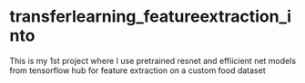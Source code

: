 # transferlearning_featureextraction_into
This is my 1st project where I use pretrained resnet and effiicient net models from tensorflow hub for feature extraction on a custom food dataset
